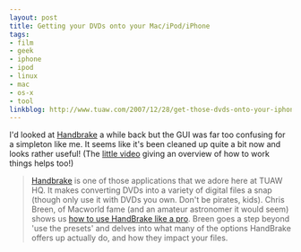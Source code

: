 ```yaml
---
layout: post
title: Getting your DVDs onto your Mac/iPod/iPhone
tags:
- film
- geek
- iphone
- ipod
- linux
- mac
- os-x
- tool
linkblog: http://www.tuaw.com/2007/12/28/get-those-dvds-onto-your-iphone-or-mac/
---
```


I'd looked at [Handbrake](http://handbrake.m0k.org/) a while back but the GUI was far too confusing for a
simpleton like me. It seems like it's been cleaned up quite a bit now and looks rather useful! (The
[little video](http://www.macworld.com/article/131321/2007/12/mwvodcast29.html) giving an overview of how
to work things helps too!)

> [Handbrake](http://handbrake.m0k.org/) is one of those applications that we adore here at TUAW HQ. It makes
> converting DVDs into a variety of digital files a snap (though only use it with DVDs you own. Don't be
> pirates, kids). Chris Breen, of Macworld fame (and an amateur astronomer it would seem) shows us
> [how to use HandBrake like a pro](http://www.macworld.com/article/131321/2007/12/mwvodcast29.html). Breen
> goes a step beyond 'use the presets' and delves into what many of the options HandBrake offers up actually
> do, and how they impact your files.

